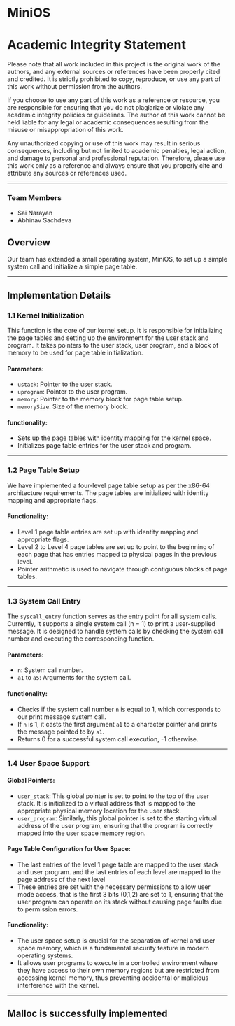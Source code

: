# MiniOS

# Academic Integrity Statement

Please note that all work included in this project is the original work of the authors, and any external sources or references have been properly cited and credited. It is strictly prohibited to copy, reproduce, or use any part of this work without permission from the authors.

If you choose to use any part of this work as a reference or resource, you are responsible for ensuring that you do not plagiarize or violate any academic integrity policies or guidelines. The author of this work cannot be held liable for any legal or academic consequences resulting from the misuse or misappropriation of this work.

Any unauthorized copying or use of this work may result in serious consequences, including but not limited to academic penalties, legal action, and damage to personal and professional reputation. Therefore, please use this work only as a reference and always ensure that you properly cite and attribute any sources or references used.

---


### Team Members
- Sai Narayan
- Abhinav Sachdeva


## Overview
Our team has extended a small operating system, MiniOS, to set up a simple system call and initialize a simple page table.

____

## Implementation Details

### 1.1 Kernel Initialization
This function is the core of our kernel setup. It is responsible for initializing the page tables and setting up the environment for the user stack and program. It takes pointers to the user stack, user program, and a block of memory to be used for page table initialization.

#### Parameters:
- `ustack`: Pointer to the user stack.
- `uprogram`: Pointer to the user program.
- `memory`: Pointer to the memory block for page table setup.
- `memorySize`: Size of the memory block.

#### functionality:
- Sets up the page tables with identity mapping for the kernel space.
- Initializes page table entries for the user stack and program.


________

### 1.2 Page Table Setup
We have implemented a four-level page table setup as per the x86-64 architecture requirements. The page tables are initialized with identity mapping and appropriate flags.

#### Functionality:
- Level 1 page table entries are set up with identity mapping and appropriate flags.
- Level 2 to Level 4 page tables are set up to point to the beginning of each page that has entries mapped to physical pages in the previous level.
- Pointer arithmetic is used to navigate through contiguous blocks of page tables.

_______

### 1.3 System Call Entry
The `syscall_entry` function serves as the entry point for all system calls. Currently, it supports a single system call (n = 1) to print a user-supplied message. It is designed to handle system calls by checking the system call number and executing the corresponding function.

#### Parameters:
- `n`: System call number.
- `a1` to `a5`: Arguments for the system call.

#### functionality:
- Checks if the system call number `n` is equal to 1, which corresponds to our print message system call.
- If `n` is 1, it casts the first argument `a1` to a character pointer and prints the message pointed to by `a1`.
- Returns 0 for a successful system call execution, -1 otherwise.


________

### 1.4 User Space Support
#### Global Pointers:

- `user_stack`: This global pointer is set to point to the top of the user stack. It is initialized to a virtual address that is mapped to the appropriate physical memory location for the user stack.
- `user_program`: Similarly, this global pointer is set to the starting virtual address of the user program, ensuring that the program is correctly mapped into the user space memory region.

#### Page Table Configuration for User Space:

- The last entries of the level 1 page table are mapped to the user stack and user program. and the last entries of each level are mapped to the page address of the next level
- These entries are set with the necessary permissions to allow user mode access, that is the first 3 bits (0,1,2) are set to 1, ensuring that the user program can operate on its stack without causing page faults due to permission errors.

#### Functionality:

- The user space setup is crucial for the separation of kernel and user space memory, which is a fundamental security feature in modern operating systems.
- It allows user programs to execute in a controlled environment where they have access to their own memory regions but are restricted from accessing kernel memory, thus preventing accidental or malicious interference with the kernel.

_____

## Malloc is successfully implemented

